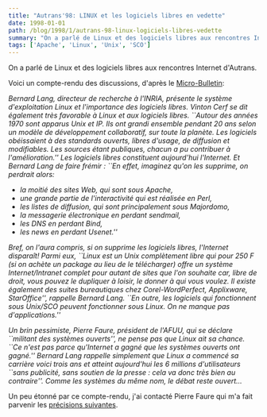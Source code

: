 ```yaml
---
title: "Autrans'98: LINUX et les logiciels libres en vedette"
date: 1998-01-01
path: /blog/1998/1/autrans-98-linux-logiciels-libres-vedette
summary: "On a parlé de Linux et des logiciels libres aux rencontres Internet d'Autrans."
tags: ['Apache', 'Linux', 'Unix', 'SCO']
---
```


<P>
On a parlé de Linux et des logiciels libres aux rencontres Internet d'Autrans.
</P>
<P>
Voici un compte-rendu des discussions, d'après le
<A HREF="http://www.lmb.cnrs.fr/Webdo.html">Micro-Bulletin</A>:
</P>

<CITE>
<P>
Bernard Lang, directeur de recherche à l'INRIA, présente le système
d'exploitation Linux et l'importance des logiciels libres. Vinton Cerf se
dit également très favorable à Linux et aux logiciels libres.
``Autour des années 1970 sont apparus Unix et IP. Ils ont grandi ensemble
pendant 20 ans selon un modèle de développement collaboratif, sur toute la
planète. Les logiciels obéissaient  à des standards ouverts, libres
d'usage, de diffusion et modifiables. Les sources étant publiques, chacun a
pu contribuer à l'amélioration.''
Les logiciels libres constituent aujourd'hui l'Internet. Et Bernard Lang de
faire frémir : ``En effet, imaginez qu'on les supprime, on perdrait alors:
<UL>

<LI>la moitié des sites Web, qui sont sous Apache,

<LI>une grande partie de l'interactivité qui est réalisée en Perl,

<LI>les listes de diffusion, qui sont principalement sous Majordomo,

<LI>la messagerie électronique en perdant sendmail,

<LI>les DNS en perdant Bind,

<LI>les news en perdant Usenet.''

</UL>

</P>
<P>
Bref, on l'aura compris, si on supprime les logiciels libres, l'Internet
disparaît!
Parmi eux, ``Linux est un Unix complètement libre qui pour 250 F (si on
achète un package au lieu de le télécharger) offre un système
Internet/Intranet complet pour autant de sites que l'on souhaite car, libre
de droit, vous pouvez le dupliquer à loisir, le donner à qui vous voulez.
Il existe également des suites bureautiques chez Corel-WordPerfect,
Applixware, StarOffice'', rappelle Bernard Lang. ``En outre, les logiciels
qui fonctionnent sous Unix/SCO peuvent fonctionner sous Linux. On ne manque
pas d'applications.''
</P>

<P>
Un brin pessimiste, Pierre Faure, président de l'AFUU, qui se déclare
``militant des systèmes ouverts'', ne pense pas que Linux ait sa chance.
``Ce n'est pas parce qu'Internet a gagné que les systèmes ouverts ont gagné.''
Bernard Lang rappelle simplement que Linux a commencé sa carrière voici
trois ans et atteint aujourd'hui les 6 millions d'utilisateurs ``sans
publicité, sans soutien de la presse : cela va donc très bien au contraire''.
Comme les systèmes du même nom, le débat reste ouvert...
</P>

</CITE>
<P>
Un peu étonné par ce compte-rendu, j'ai contacté Pierre Faure qui m'a
fait parvenir les <A HREF="../articles/9800/faure.html">précisions suivantes</A>.
</P>


